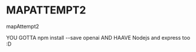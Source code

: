 # MAPATTEMPT2
 mapAttempt2


YOU GOTTA npm install --save openai
AND HAAVE Nodejs and express too :D




